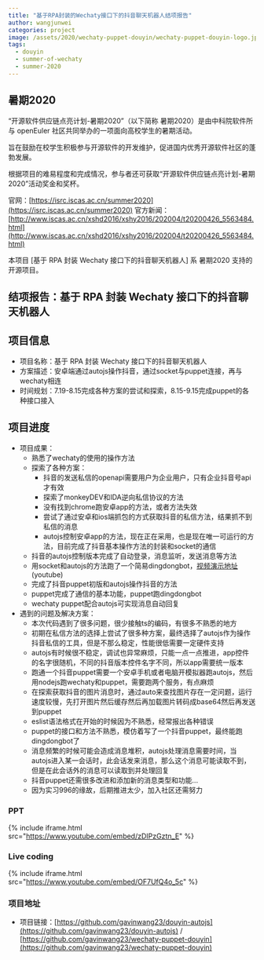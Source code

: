 ```yaml
---
title: "基于RPA封装的Wechaty接口下的抖音聊天机器人结项报告"
author: wangjunwei
categories: project
image: /assets/2020/wechaty-puppet-douyin/wechaty-puppet-douyin-logo.jpg
tags:
  - douyin
  - summer-of-wechaty
  - summer-2020
---
```


## 暑期2020

“开源软件供应链点亮计划-暑期2020”（以下简称 暑期2020）是由中科院软件所与 openEuler 社区共同举办的一项面向高校学生的暑期活动。

旨在鼓励在校学生积极参与开源软件的开发维护，促进国内优秀开源软件社区的蓬勃发展。

根据项目的难易程度和完成情况，参与者还可获取“开源软件供应链点亮计划-暑期2020”活动奖金和奖杯。

官网：[https://isrc.iscas.ac.cn/summer2020](https://isrc.iscas.ac.cn/summer2020) 官方新闻：[http://www.iscas.ac.cn/xshd2016/xshy2016/202004/t20200426_5563484.html](http://www.iscas.ac.cn/xshd2016/xshy2016/202004/t20200426_5563484.html)

本项目 [基于 RPA 封装 Wechaty 接口下的抖音聊天机器人] 系 暑期2020 支持的开源项目。

<!--more-->

## 结项报告：基于 RPA 封装 Wechaty 接口下的抖音聊天机器人

## 项目信息

- 项目名称：基于 RPA 封装 Wechaty 接口下的抖音聊天机器人
- 方案描述：安卓端通过autojs操作抖音，通过socket与puppet连接，再与wechaty相连
- 时间规划：7.19-8.15完成各种方案的尝试和探索，8.15-9.15完成puppet的各种接口接入

## 项目进度

- 项目成果：
  - 熟悉了wechaty的使用的操作方法
  - 探索了各种方案：
    - 抖音的发送私信的openapi需要用户为企业用户，只有企业抖音号api才有效
    - 探索了monkeyDEV和IDA逆向私信协议的方法
    - 没有找到chrome跑安卓app的方法，或者方法失效
    - 尝试了通过安卓和ios端抓包的方式获取抖音的私信方法，结果抓不到私信的消息
    - autojs控制安卓app的方法，现在正在采用，也是现在唯一可运行的方法，目前完成了抖音基本操作方法的封装和socket的通信
  - 抖音的autojs控制版本完成了自动登录，消息监听，发送消息等方法
  - 用socket和autojs的方法跑了一个简易dingdongbot，[视频演示地址](https://youtu.be/TY4hn9TIWlA)(youtube)
  - 完成了抖音puppet初版和autojs操作抖音的方法
  - puppet完成了通信的基本功能，puppet跑dingdongbot
  - wechaty puppet配合autojs可实现消息自动回复
- 遇到的问题及解决方案：
  - 本次代码遇到了很多问题，很少接触ts的编码，有很多不熟悉的地方
  - 初期在私信方法的选择上尝试了很多种方案，最终选择了autojs作为操作抖音私信的工具，但是不那么稳定，性能很低需要一定硬件支持
  - autojs有时候很不稳定，调试也异常麻烦，只能一点一点推进，app控件的名字很随机，不同的抖音版本控件名字不同，所以app需要统一版本
  - 跑通一个抖音puppet需要一个安卓手机或者电脑开模拟器跑autojs，然后用nodejs跑wechaty和puppet，需要跑两个服务，有点麻烦
  - 在探索获取抖音的图片消息时，通过auto来查找图片存在一定问题，运行速度较慢，先打开图片然后缓存然后再加载图片转码成base64然后再发送到puppet
  - eslist语法格式在开始的时候因为不熟悉，经常报出各种错误
  - puppet的接口和方法不熟悉，模仿着写了一个抖音puppet，最终能跑dingdongbot了
  - 消息频繁的时候可能会造成消息堆积，autojs处理消息需要时间，当autojs进入某一会话时，此会话发来消息，那么这个消息可能读取不到，但是在此会话外的消息可以读取到并处理回复
  - 抖音puppet还需很多改进和添加新的消息类型和功能...
  - 因为实习996的缘故，后期推进太少，加入社区还需努力

### PPT

{% include iframe.html src="https://www.youtube.com/embed/zDIPzGztn_E" %}

### Live coding

{% include iframe.html src="https://www.youtube.com/embed/OF7UfQ4o_5c" %}

### 项目地址

- 项目链接：[https://github.com/gavinwang23/douyin-autojs](https://github.com/gavinwang23/douyin-autojs) / [https://github.com/gavinwang23/wechaty-puppet-douyin](https://github.com/gavinwang23/wechaty-puppet-douyin)
